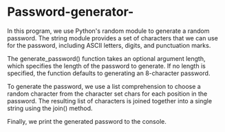 # Password-generator-

In this program, we use Python's random module to generate a random password.
The string module provides a set of characters that we can use for the password, including ASCII letters, digits, and punctuation marks.

The generate_password() function takes an optional argument length, which specifies the length of the password to generate.
If no length is specified, the function defaults to generating an 8-character password.

To generate the password, we use a list comprehension to choose a random character from the character set chars for each position in the password.
The resulting list of characters is joined together into a single string using the join() method.

Finally, we print the generated password to the console.
